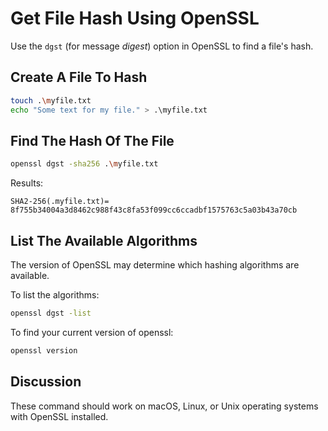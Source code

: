 # Get File Hash Using OpenSSL

Use the `dgst` (for message _digest_) option in OpenSSL to find a file's hash.

## Create A File To Hash

```bash
touch .\myfile.txt
echo "Some text for my file." > .\myfile.txt
```

## Find The Hash Of The File

```bash
openssl dgst -sha256 .\myfile.txt
```

Results:

```text
SHA2-256(.myfile.txt)= 8f755b34004a3d8462c988f43c8fa53f099cc6ccadbf1575763c5a03b43a70cb
```

## List The Available Algorithms

The version of OpenSSL may determine which hashing algorithms are available.

To list the algorithms:

```bash
openssl dgst -list
```

To find your current version of openssl:

```bash
openssl version
```

## Discussion

These command should work on macOS, Linux, or Unix operating systems with OpenSSL installed.
